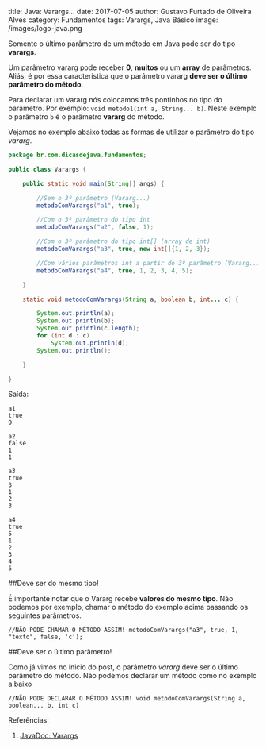 title: Java: Varargs...
date: 2017-07-05
author: Gustavo Furtado de Oliveira Alves
category: Fundamentos
tags: Varargs, Java Básico
image: /images/logo-java.png

Somente o último parâmetro de um método em Java pode ser do tipo **varargs**.

Um parâmetro vararg pode receber **0**, **muitos** ou um **array** de parâmetros.
Aliás, é por essa característica que o parâmetro vararg
**deve ser o último parâmetro do método**. 

Para declarar um vararg nós colocamos três pontinhos no tipo do parâmetro.
Por exemplo: `void metodo1(int a, String... b)`. 
Neste exemplo o parâmetro `b` é o parâmetro **vararg** do método.

Vejamos no exemplo abaixo todas as formas de utilizar o parâmetro do tipo _vararg_. 

```java
package br.com.dicasdejava.fundamentos;

public class Varargs {

	public static void main(String[] args) {

		//Sem o 3º parâmetro (Vararg...)
		metodoComVarargs("a1", true);

		//Com o 3º parâmetro do tipo int
		metodoComVarargs("a2", false, 1);

		//Com o 3º parâmetro do tipo int[] (array de int)
		metodoComVarargs("a3", true, new int[]{1, 2, 3});

		//Com vários parâmetros int a partir do 3º parâmetro (Vararg...)
		metodoComVarargs("a4", true, 1, 2, 3, 4, 5);

	}

	static void metodoComVarargs(String a, boolean b, int... c) {

		System.out.println(a);
		System.out.println(b);
		System.out.println(c.length);
		for (int d : c)
			System.out.println(d);
		System.out.println();

	}

}
```

Saída:

```
a1
true
0

a2
false
1
1

a3
true
3
1
2
3

a4
true
5
1
2
3
4
5
```

##Deve ser do mesmo tipo!

É importante notar que o Vararg recebe **valores do mesmo tipo**.
Não podemos por exemplo, chamar o método do exemplo acima
passando os seguintes parâmetros.

`
//NÃO PODE CHAMAR O MÉTODO ASSIM!
metodoComVarargs("a3", true, 1, "texto", false, 'c');
`

##Deve ser o último parâmetro!

Como já vimos no inicio do post, 
o parâmetro _vararg_ deve ser o último parâmetro do método.
Não podemos declarar um método como no exemplo a baixo

`
//NÃO PODE DECLARAR O MÉTODO ASSIM!
void metodoComVarargs(String a, boolean... b, int c)
`

Referências:

1. [JavaDoc: Varargs](https://docs.oracle.com/javase/1.5.0/docs/guide/language/varargs.html)
